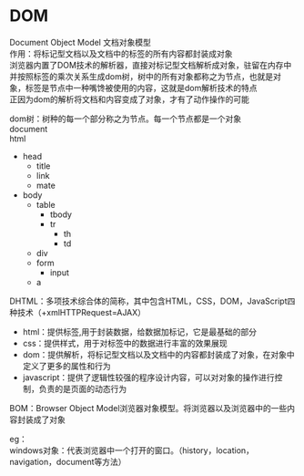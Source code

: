 DOM
===
Document Object Model 文档对象模型  
作用：将标记型文档以及文档中的标签的所有内容都封装成对象  
浏览器内置了DOM技术的解析器，直接对标记型文档解析成对象，驻留在内存中并按照标签的乘次关系生成dom树，树中的所有对象都称之为节点，也就是对象，标签是节点中一种嘴馋被使用的内容，这就是dom解析技术的特点  
正因为dom的解析将文档和内容变成了对象，才有了动作操作的可能

dom树：树种的每一个部分称之为节点。每一个节点都是一个对象  
document  
html  
- head
    - title
    - link
    - mate
- body
    - table
        - tbody
        - tr
            - th
            - td
    - div
    - form
        - input
    - a

DHTML：多项技术综合体的简称，其中包含HTML，CSS，DOM，JavaScript四种技术（+xmlHTTPRequest=AJAX）  
- html：提供标签,用于封装数据，给数据加标记，它是最基础的部分  
- css：提供样式，用于对标签中的数据进行丰富的效果展现  
- dom：提供解析，将标记型文档以及文档中的内容都封装成了对象，在对象中定义了更多的属性和行为  
- javascript：提供了逻辑性较强的程序设计内容，可以对对象的操作进行控制，负责的是页面的动态行为

BOM：Browser Object Model浏览器对象模型。将浏览器以及浏览器中的一些内容封装成了对象 

eg：  
windows对象：代表浏览器中一个打开的窗口。（history，location，navigation，document等方法）